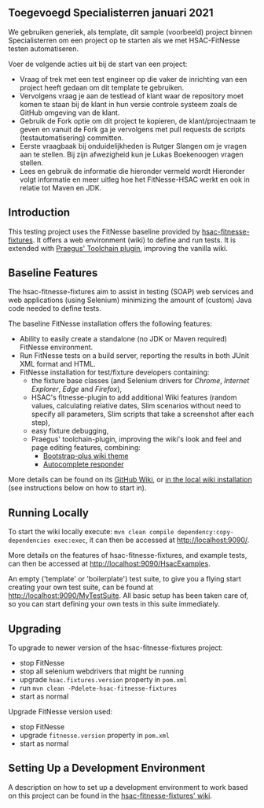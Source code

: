 ## Toegevoegd Specialisterren januari 2021
We gebruiken generiek, als template, dit sample (voorbeeld) project binnen Specialisterren om een project op te starten als we met HSAC-FitNesse testen automatiseren.

Voer de volgende acties uit bij de start van een project:
* Vraag of trek met een test engineer op die vaker de inrichting van een project heeft gedaan om dit template te gebruiken. 
* Vervolgens vraag je aan de testlead of klant waar de repository moet komen te staan bij de klant in hun versie controle systeem zoals de GitHub omgeving van de klant. 
* Gebruik de Fork optie om dit project te kopieren, de klant/projectnaam te geven en vanuit de Fork ga je vervolgens met pull requests de scripts (testautomatisering) committen.
* Eerste vraagbaak bij onduidelijkheden is Rutger Slangen om je vragen aan te stellen. Bij zijn afwezigheid kun je Lukas Boekenoogen vragen stellen.
* Lees en gebruik de informatie die hieronder vermeld wordt
Hieronder volgt informatie en meer uitleg hoe het FitNesse-HSAC werkt en ook in relatie tot Maven en JDK.

## Introduction
This testing project uses the FitNesse baseline provided by [hsac-fitnesse-fixtures](https://github.com/fhoeben/hsac-fitnesse-fixtures).
It offers a web environment (wiki) to define and run tests. It is extended with [Praegus' Toolchain plugin](https://gitlab.com/praegus/toolchain-fixtures/toolchain-fitnesse-plugin), improving the vanilla wiki.

## Baseline Features
The hsac-fitnesse-fixtures aim to assist in testing (SOAP) web services and web applications (using Selenium) minimizing the amount of (custom) Java code needed to define tests.

The baseline FitNesse installation offers the following features:

* Ability to easily create a standalone (no JDK or Maven required) FitNesse environment.
* Run FitNesse tests on a build server, reporting the results in both JUnit XML format and HTML.
* FitNesse installation for test/fixture developers containing:
    - the fixture base classes (and Selenium drivers for _Chrome_, _Internet Explorer_, _Edge_ and _Firefox_),
    - HSAC's fitnesse-plugin to add additional Wiki features (random values, calculating relative dates,
      Slim scenarios without need to specify all parameters, Slim scripts that take a screenshot after each step),
    - easy fixture debugging,
    - Praegus' toolchain-plugin, improving the wiki's look and feel and page editing features, combining:
      - [Bootstrap-plus wiki theme](https://github.com/tcnh/fitnesse-bootstrap-plus-theme)
      - [Autocomplete responder](https://gitlab.com/praegus/toolchain-fixtures/fitnesse-autocomplete-responder)

More details can be found on its [GitHub Wiki](https://github.com/fhoeben/hsac-fitnesse-fixtures/wiki), or [in the local
wiki installation](http://localhost:9090/HsacExamples) (see instructions below on how to start in).

## Running Locally
To start the wiki locally execute: `mvn clean compile dependency:copy-dependencies exec:exec`, it can then be accessed at [http://localhost:9090/](http://localhost:9090/).

More details on the features of hsac-fitnesse-fixtures, and example tests, can then be accessed at 
[http://localhost:9090/HsacExamples](http://localhost:9090/HsacExamples).

An empty ('template' or 'boilerplate') test suite, to give you a flying start creating your own test suite, can be found at 
[http://localhost:9090/MyTestSuite](http://localhost:9090/MyTestSuite). All basic setup has been taken care of, 
so you can start defining your own tests in this suite immediately. 

## Upgrading

To upgrade to newer version of the hsac-fitnesse-fixtures project:

* stop FitNesse
* stop all selenium webdrivers that might be running
* upgrade `hsac.fixtures.version` property in `pom.xml`
* run `mvn clean -Pdelete-hsac-fitnesse-fixtures`
* start as normal

Upgrade FitNesse version used:

* stop FitNesse
* upgrade `fitnesse.version` property in `pom.xml`
* start as normal

## Setting Up a Development Environment

A description on how to set up a development environment to work based on this project can be found in the
[hsac-fitnesse-fixtures' wiki](https://github.com/fhoeben/hsac-fitnesse-fixtures/wiki/Installation-guide).
